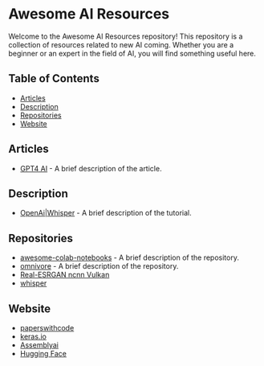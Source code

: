 # Awesome AI Resources

Welcome to the Awesome AI Resources repository! This repository is a collection of resources related to new AI coming. Whether you are a beginner or an expert in the field of AI, you will find something useful here.

## Table of Contents

- [Articles](#articles)
- [Description](#description)
- [Repositories](#repositories)
- [Website](#website)

## Articles

- [GPT4 AI](https://www.linkedin.com/posts/asifrazzaq_gpt4-ai-largelanguagemodels-activity-7054175551615336448-Gnn1?utm_source=share&utm_medium=member_desktop) - A brief description of the article.

## Description

- [OpenAi|Whisper](https://docs.openvino.ai/latest/notebooks/227-whisper-subtitles-generation-with-output.html) - A brief description of the tutorial.

## Repositories

- [awesome-colab-notebooks](https://github.com/amrzv/awesome-colab-notebooks) - A brief description of the repository.
- [omnivore](https://github.com/facebookresearch/omnivore) - A brief description of the repository.
- [Real-ESRGAN ncnn Vulkan](https://github.com/xinntao/Real-ESRGAN-ncnn-vulkan)
- [whisper](https://github.com/openai/whisper)

## Website

- [paperswithcode](paperswithcode.com)
- [keras.io](https://keras.io/examples/)
- [Assemblyai](https://www.assemblyai.com/)
- [Hugging Face](huggingface.co)

